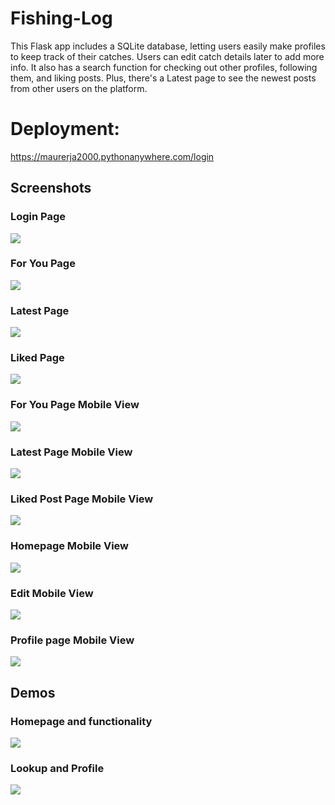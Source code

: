 # Fishing-Log
This Flask app includes a SQLite database, letting users easily make profiles to keep track of their catches. Users can edit catch details later to add more info. It also has a search function for checking out other profiles, following them, and liking posts. Plus, there's a Latest page to see the newest posts from other users on the platform.


# Deployment:
https://maurerja2000.pythonanywhere.com/login

##  Screenshots
 
 ### Login Page
![](./screenshots/login.JPG)

 ### For You Page
 ![](./screenshots/forYou.JPG)
 ### Latest Page
![](./screenshots/latest.JPG)
 ### Liked Page
![](./screenshots/liked.JPG)
 ### For You Page Mobile View
 ![](./screenshots/mobile-forYou.JPG)
### Latest Page Mobile View
![](./screenshots/mobile-latest.JPG)

### Liked Post Page Mobile View
![](./screenshots/mobile-liked.JPG)

### Homepage Mobile View
![](./screenshots/mobile-home.JPG)

### Edit Mobile View
![](./screenshots/mobile-edit.JPG)

### Profile page Mobile View
![](./screenshots/mobile-profile.JPG)


## Demos

### Homepage and functionality
![](./screenshots/home-demo.gif)

### Lookup and Profile
![](./screenshots/profile-demo.gif)
